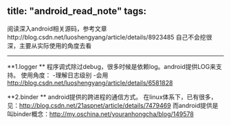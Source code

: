 title: "android_read_note"
tags:
---

阅读深入android相关源码，参考文章http://blog.csdn.net/luoshengyang/article/details/8923485
自己不会挖很深，主要从实际使用的角度去看


- - -
**1.logger **
程序调式除过debug，很多时候是依赖log。android提供LOG来支持。
使用角度：
-理解日志级别
-会用 http://blog.csdn.net/luoshengyang/article/details/6581828

**2.binder **
android提供的跨进程的通信方式。
在linux体系下，已有很多，见：http://blog.csdn.net/21aspnet/article/details/7479469
而android提供是叫binder概念：http://my.oschina.net/youranhongcha/blog/149578